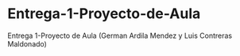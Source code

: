 # Entrega-1-Proyecto-de-Aula
Entrega 1-Proyecto de Aula (German Ardila Mendez y Luis Contreras Maldonado)

